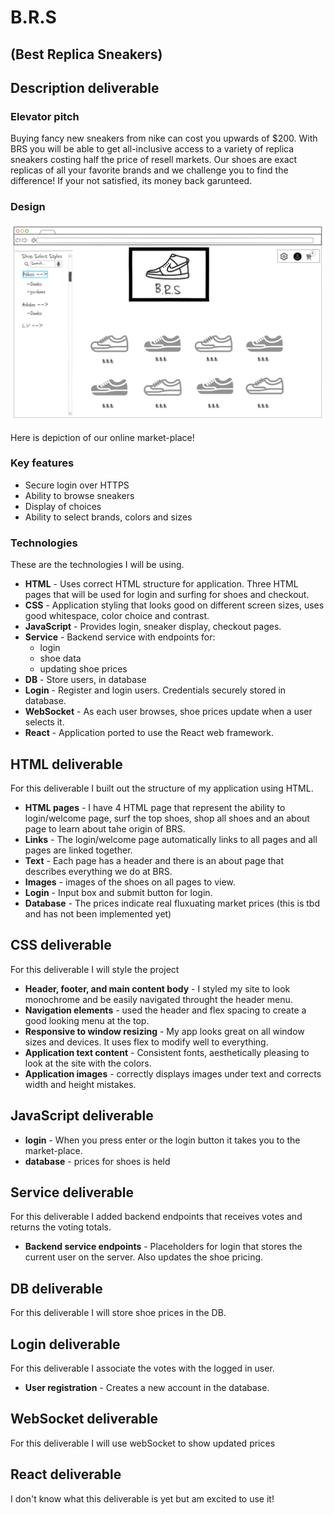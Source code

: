 # B.R.S
## (Best Replica Sneakers)

## Description deliverable

### Elevator pitch

Buying fancy new sneakers from nike can cost you upwards of $200. With BRS you will be able to get all-inclusive access to a variety of replica sneakers costing half the price of resell markets. Our shoes are exact replicas of all your favorite brands and we challenge you to find the difference! If your not satisfied, its money back garunteed.

### Design

![Mock](startup_design.png)

Here is depiction of our online market-place!
### Key features

- Secure login over HTTPS
- Ability to browse sneakers
- Display of choices
- Ability to select brands, colors and sizes

### Technologies

These are the technologies I will be using.

- **HTML** - Uses correct HTML structure for application. Three HTML pages that will be used for login and surfing for shoes and checkout. 
- **CSS** - Application styling that looks good on different screen sizes, uses good whitespace, color choice and contrast.
- **JavaScript** - Provides login, sneaker display, checkout pages.
- **Service** - Backend service with endpoints for:
  - login
  - shoe data
  - updating shoe prices
- **DB** - Store users, in database
- **Login** - Register and login users. Credentials securely stored in database. 
- **WebSocket** - As each user browses, shoe prices update when a user selects it. 
- **React** - Application ported to use the React web framework.

## HTML deliverable

For this deliverable I built out the structure of my application using HTML.

- **HTML pages** - I have 4 HTML page that represent the ability to login/welcome page, surf the top shoes, shop all shoes and an about page to learn about tahe origin of BRS.
- **Links** - The login/welcome page automatically links to all pages and all pages are linked together. 
- **Text** - Each page has a header and there is an about page that describes everything we do at BRS.
- **Images** - images of the shoes on all pages to view.
- **Login** - Input box and submit button for login.
- **Database** - The prices indicate real fluxuating market prices (this is tbd and has not been implemented yet)


## CSS deliverable

For this deliverable I will style the project

- **Header, footer, and main content body** - I styled my site to look monochrome and be easily navigated throught the header menu.
- **Navigation elements** - used the header and flex spacing to create a good looking menu at the top. 
- **Responsive to window resizing** - My app looks great on all window sizes and devices. It uses flex to modify well to everything. 
- **Application text content** - Consistent fonts, aesthetically pleasing to look at the site with the colors.
- **Application images** - correctly displays images under text and corrects width and height mistakes. 

## JavaScript deliverable

- **login** - When you press enter or the login button it takes you to the market-place.
- **database** - prices for shoes is held

## Service deliverable

For this deliverable I added backend endpoints that receives votes and returns the voting totals.

- **Backend service endpoints** - Placeholders for login that stores the current user on the server. Also updates the shoe pricing.

## DB deliverable

For this deliverable I will store shoe prices in the DB. 

## Login deliverable

For this deliverable I associate the votes with the logged in user.
- **User registration** - Creates a new account in the database.


## WebSocket deliverable

For this deliverable I will use webSocket to show updated prices 

## React deliverable

I don't know what this deliverable is yet but am excited to use it!

